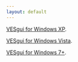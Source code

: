 ```yaml
---
layout: default
---
```


[VESgui for Windows XP](./VESgui_xp.exe).

[VESgui for Windows Vista](./VESgui_Vista.exe).

[VESgui for Windows 7+](./VESgui_W7.exe).
